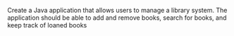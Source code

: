 Create a Java application that allows users to manage a library system. The application should be able to add and remove books, search for books, and keep track of loaned books